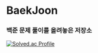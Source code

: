 # BaekJoon
### 백준 문제 풀이를 올려놓은 저장소

[![Solved.ac Profile](http://mazassumnida.wtf/api/generate_badge?boj=gaeduck0908)](https://solved.ac/gaeduck0908) <br>
